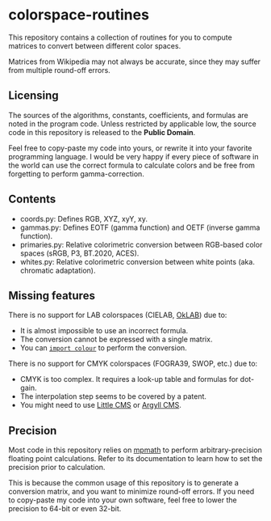 # colorspace-routines

This repository contains a collection of routines for you to compute matrices
to convert between different color spaces.

Matrices from Wikipedia may not always be accurate, since they may suffer from
multiple round-off errors.

## Licensing

The sources of the algorithms, constants, coefficients, and formulas are noted
in the program code. Unless restricted by applicable low, the source code in
this repository is released to the **Public Domain**.

Feel free to copy-paste my code into yours, or rewrite it into your favorite
programming language. I would be very happy if every piece of software in the
world can use the correct formula to calculate colors and be free from
forgetting to perform gamma-correction.

## Contents

- coords.py: Defines RGB, XYZ, xyY, xy.
- gammas.py: Defines EOTF (gamma function) and OETF (inverse gamma function).
- primaries.py: Relative colorimetric conversion between RGB-based color spaces (sRGB, P3, BT.2020, ACES).
- whites.py: Relative colorimetric conversion between white points (aka. chromatic adaptation).

## Missing features

There is no support for LAB colorspaces (CIELAB, [OkLAB](https://bottosson.github.io/posts/oklab/)) due to:
- It is almost impossible to use an incorrect formula.
- The conversion cannot be expressed with a single matrix.
- You can [`import colour`](https://www.colour-science.org) to perform the conversion.

There is no support for CMYK colorspaces (FOGRA39, SWOP, etc.) due to:
- CMYK is too complex. It requires a look-up table and formulas for dot-gain.
- The interpolation step seems to be covered by a patent.
- You might need to use [Little CMS](https://www.littlecms.com) or [Argyll CMS](http://www.argyllcms.com).

## Precision

Most code in this repository relies on [mpmath](https://mpmath.org) to perform
arbitrary-precision floating point calculations. Refer to its documentation to
learn how to set the precision prior to calculation.

This is because the common usage of this repository is to generate a conversion
matrix, and you want to minimize round-off errors. If you need to copy-paste my
code into your own software, feel free to lower the precision to 64-bit or even
32-bit.
